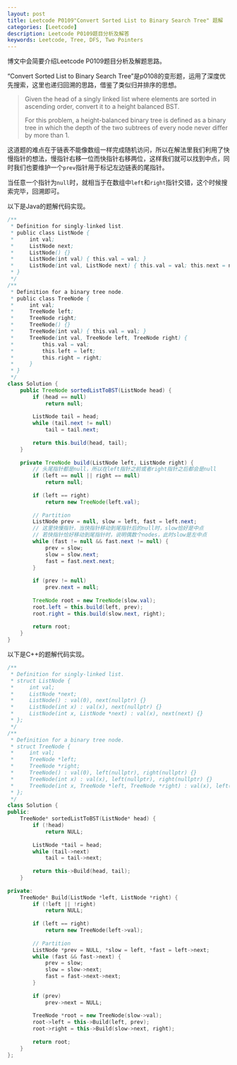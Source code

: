 ```yaml
---
layout: post
title: Leetcode P0109"Convert Sorted List to Binary Search Tree" 题解
categories: [Leetcode]
description: Leetcode P0109题目分析及解答
keywords: Leetcode, Tree, DFS, Two Pointers
---
```


博文中会简要介绍Leetcode P0109题目分析及解题思路。

“Convert Sorted List to Binary Search Tree”是p0108的变形题，运用了深度优先搜索，这里也递归回溯的思路，借鉴了类似归并排序的思想。

> Given the head of a singly linked list where elements are sorted in ascending order, convert it to a height balanced BST.
> 
> For this problem, a height-balanced binary tree is defined as a binary tree in which the depth of the two subtrees of every node never differ by more than 1.

这道题的难点在于链表不能像数组一样完成随机访问，所以在解法里我们利用了快慢指针的想法，慢指针右移一位而快指针右移两位，这样我们就可以找到中点，同时我们也要维护一个`prev`指针用于标记左边链表的尾指针。

当任意一个指针为`null`时，就相当于在数组中`left`和`right`指针交错，这个时候搜索完毕，回溯即可。

以下是Java的题解代码实现。
```java
/**
 * Definition for singly-linked list.
 * public class ListNode {
 *     int val;
 *     ListNode next;
 *     ListNode() {}
 *     ListNode(int val) { this.val = val; }
 *     ListNode(int val, ListNode next) { this.val = val; this.next = next; }
 * }
 */
/**
 * Definition for a binary tree node.
 * public class TreeNode {
 *     int val;
 *     TreeNode left;
 *     TreeNode right;
 *     TreeNode() {}
 *     TreeNode(int val) { this.val = val; }
 *     TreeNode(int val, TreeNode left, TreeNode right) {
 *         this.val = val;
 *         this.left = left;
 *         this.right = right;
 *     }
 * }
 */
class Solution {
    public TreeNode sortedListToBST(ListNode head) {
        if (head == null)
            return null;
        
        ListNode tail = head;
        while (tail.next != null)
            tail = tail.next;
        
        return this.build(head, tail);
    }
    
    private TreeNode build(ListNode left, ListNode right) {
        // 头尾指针都是null，所以在left指针之前或者right指针之后都会是null
        if (left == null || right == null)
            return null;
        
        if (left == right)
            return new TreeNode(left.val);
        
        // Partition
        ListNode prev = null, slow = left, fast = left.next;
        // 这里快慢指针，当快指针移动到尾指针后的null时，slow恰好是中点
        // 若快指针恰好移动到尾指针时，说明偶数个nodes，此时slow是左中点
        while (fast != null && fast.next != null) {
            prev = slow;
            slow = slow.next;
            fast = fast.next.next;
        }
        
        if (prev != null)
            prev.next = null;
        
        TreeNode root = new TreeNode(slow.val);
        root.left = this.build(left, prev);
        root.right = this.build(slow.next, right);
        
        return root;
    }
}
```

以下是C++的题解代码实现。
```cpp
/**
 * Definition for singly-linked list.
 * struct ListNode {
 *     int val;
 *     ListNode *next;
 *     ListNode() : val(0), next(nullptr) {}
 *     ListNode(int x) : val(x), next(nullptr) {}
 *     ListNode(int x, ListNode *next) : val(x), next(next) {}
 * };
 */
/**
 * Definition for a binary tree node.
 * struct TreeNode {
 *     int val;
 *     TreeNode *left;
 *     TreeNode *right;
 *     TreeNode() : val(0), left(nullptr), right(nullptr) {}
 *     TreeNode(int x) : val(x), left(nullptr), right(nullptr) {}
 *     TreeNode(int x, TreeNode *left, TreeNode *right) : val(x), left(left), right(right) {}
 * };
 */
class Solution {
public:
    TreeNode* sortedListToBST(ListNode* head) {
        if (!head)
            return NULL;
        
        ListNode *tail = head;
        while (tail->next)
            tail = tail->next;
        
        return this->Build(head, tail);
    }
    
private:
    TreeNode* Build(ListNode *left, ListNode *right) {
        if (!left || !right)
            return NULL;
        
        if (left == right)
            return new TreeNode(left->val);
        
        // Partition
        ListNode *prev = NULL, *slow = left, *fast = left->next;
        while (fast && fast->next) {
            prev = slow;
            slow = slow->next;
            fast = fast->next->next;
        }
        
        if (prev)
            prev->next = NULL;
        
        TreeNode *root = new TreeNode(slow->val);
        root->left = this->Build(left, prev);
        root->right = this->Build(slow->next, right);
        
        return root;
    }
};
```